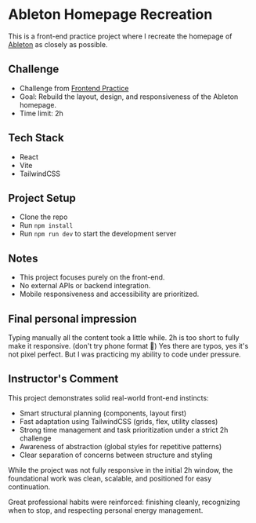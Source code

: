 # Ableton Homepage Recreation

This is a front-end practice project where I recreate the homepage of [Ableton](https://www.ableton.com/) as closely as possible.

## Challenge
- Challenge from [Frontend Practice](https://www.frontendpractice.com/project/ableton)
- Goal: Rebuild the layout, design, and responsiveness of the Ableton homepage.
- Time limit: 2h

## Tech Stack
- React
- Vite
- TailwindCSS

## Project Setup
- Clone the repo
- Run `npm install`
- Run `npm run dev` to start the development server

## Notes
- This project focuses purely on the front-end.
- No external APIs or backend integration.
- Mobile responsiveness and accessibility are prioritized.

## Final personal impression
Typing manually all the content took a little while. 2h is too short to fully make it responsive. (don't try phone format 🫣)
Yes there are typos, yes it's not pixel perfect. But I was practicing my ability to code under pressure.

## Instructor's Comment
This project demonstrates solid real-world front-end instincts:
- Smart structural planning (components, layout first)
- Fast adaptation using TailwindCSS (grids, flex, utility classes)
- Strong time management and task prioritization under a strict 2h challenge
- Awareness of abstraction (global styles for repetitive patterns)
- Clear separation of concerns between structure and styling

While the project was not fully responsive in the initial 2h window, the foundational work was clean, scalable, and positioned for easy continuation.

Great professional habits were reinforced: finishing cleanly, recognizing when to stop, and respecting personal energy management.